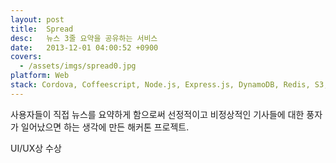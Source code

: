 ```yaml
---
layout: post
title:  Spread
desc:   뉴스 3줄 요약을 공유하는 서비스
date:   2013-12-01 04:00:52 +0900
covers:
  - /assets/imgs/spread0.jpg
platform: Web
stack: Cordova, Coffeescript, Node.js, Express.js, DynamoDB, Redis, S3, EC2
---
```

사용자들이 직접 뉴스를 요약하게 함으로써 선정적이고 비정상적인 기사들에 대한 풍자가 일어났으면 하는 생각에 만든 해커톤 프로젝트.

UI/UX상 수상
